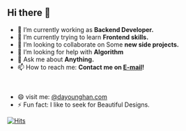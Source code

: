## Hi there 👋

- 🔭 I’m currently working as **Backend Developer.**
- 🌱 I’m currently trying to learn **Frontend skills.**
- 👯 I’m looking to collaborate on Some **new side projects.**
- 🤔 I’m looking for help with **Algorithm**
- 💬 Ask me about **Anything.**
- 📫 How to reach me: **Contact me on [E-mail](mailto:d_yng@naver.com)!**
<br/>

- 😄 visit me: [@dayounghan.com](http://dayounghan.com)
- ⚡ Fun fact: I like to seek for Beautiful Designs.


[![Hits](https://hits.seeyoufarm.com/api/count/incr/badge.svg?url=https%3A%2F%2Fgithub.com%2Fcrazy-oung)](https://hits.seeyoufarm.com)
